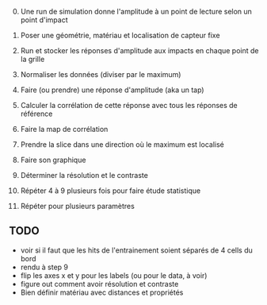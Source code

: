 0. Une run de simulation donne l'amplitude à un point de lecture selon un point d'impact
1. Poser une géométrie, matériau et localisation de capteur fixe
2. Run et stocker les réponses d'amplitude aux impacts en chaque point de la grille
3. Normaliser les données (diviser par le maximum)
4. Faire (ou prendre) une réponse d'amplitude (aka un tap)
5. Calculer la corrélation de cette réponse avec tous les réponses de référence
6. Faire la map de corrélation
7. Prendre la slice dans une direction où le maximum est localisé
8. Faire son graphique
9. Déterminer la résolution et le contraste
10. Répéter 4 à 9 plusieurs fois pour faire étude statistique

11. Répéter pour plusieurs paramètres

## TODO

- voir si il faut que les hits de l'entrainement soient séparés de 4 cells du bord
- rendu à step 9
- flip les axes x et y pour les labels (ou pour le data, à voir)
- figure out comment avoir résolution et contraste
- Bien définir matériau avec distances et propriétés
